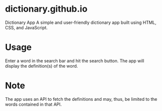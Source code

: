 # dictionary.github.io
Dictionary App
A simple and user-friendly dictionary app built using HTML, CSS, and JavaScript.
# Usage
Enter a word in the search bar and hit the search button. The app will display the definition(s) of the word.
# Note
The app uses an API to fetch the definitions and may, thus, be limited to the words contained in that API.

